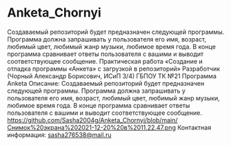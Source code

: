# Anketa_Chornyi
Создаваемый репозиторий будет предназначен следующей программы. Программа должна запрашивать у пользователя его имя, возраст, любимый цвет, любимый жанр музыки, любимое время года. В конце программа сравнивает ответы пользователя с вашими и выводит соответствующее сообщение.
Практическая работа «Создание и отладка программы «Анкета» с загрузкой в репозиторий»
Разработчик (Чорный Александр Борисович, ИСиП 3/4)
ГБПОУ ТК №21
Программа Anketa
Описание: Создаваемый репозиторий будет предназначен следующей программы. Программа должна запрашивать у пользователя его имя, возраст, любимый цвет, любимый жанр музыки, любимое время года. В конце программа сравнивает ответы пользователя с вашими и выводит соответствующее сообщение.
https://github.com/Sasha2004g/Anketa_Chornyi/blob/main/Снимок%20экрана%202021-12-20%20в%2011.22.47.png
Контактная информация: sasha276538@mail.ru
